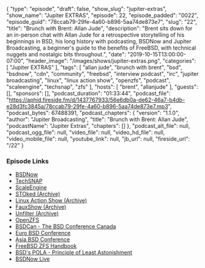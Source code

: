 {
  "type": "episode",
  "draft": false,
  "show_slug": "jupiter-extras",
  "show_name": "Jupiter EXTRAS",
  "episode": 22,
  "episode_padded": "0022",
  "episode_guid": "78ccab79-29fe-4a60-b896-5aa74de873e7",
  "slug": "22",
  "title": "Brunch with Brent: Allan Jude",
  "description": "Brent sits down for an in-person chat with Allan Jude for a retrospective storytelling of his beginnings in BSD, his long history with podcasting, BSDNow and Jupiter Broadcasting, a beginner's guide to the benefits of FreeBSD, with technical nuggets and nostalgic bits throughout.",
  "date": "2019-10-15T13:00:00-07:00",
  "header_image": "/images/shows/jupiter-extras.png",
  "categories": [
    "Jupiter EXTRAS"
  ],
  "tags": [
    "allan jude",
    "brunch with brent",
    "bsd",
    "bsdnow",
    "cdn",
    "community",
    "freebsd",
    "interview podcast",
    "irc",
    "jupiter broadcasting",
    "linux",
    "linux action show",
    "openzfs",
    "podcast",
    "scaleengine",
    "techsnap",
    "zfs"
  ],
  "hosts": [
    "brent",
    "allanjude"
  ],
  "guests": [],
  "sponsors": [],
  "podcast_duration": "01:33:44",
  "podcast_file": "https://aphid.fireside.fm/d/1437767933/56e6db0a-de62-46a7-b4db-e28d3fc3845a/78ccab79-29fe-4a60-b896-5aa74de873e7.mp3",
  "podcast_bytes": 67488391,
  "podcast_chapters": {
    "version": "1.1.0",
    "author": "Jupiter Broadcasting",
    "title": "Brunch with Brent: Allan Jude",
    "podcastName": "Jupiter Extras",
    "chapters": []
  },
  "podcast_alt_file": null,
  "podcast_ogg_file": null,
  "video_file": null,
  "video_hd_file": null,
  "video_mobile_file": null,
  "youtube_link": null,
  "jb_url": null,
  "fireside_url": "/22"
}


### Episode Links

  * [BSDNow](https://www.bsdnow.tv/ "BSDNow")
  * [TechSNAP](https://techsnap.systems/ "TechSNAP")
  * [ScaleEngine](http://www.scaleengine.com/ "ScaleEngine")
  * [STOked (Archive)](https://www.jupiterbroadcasting.com/show/stoked/ "STOked \(Archive\)")
  * [Linux Action Show (Archive)](https://www.jupiterbroadcasting.com/show/linuxactionshow/ "Linux Action Show \(Archive\)")
  * [FauxShow (Archive)](https://www.jupiterbroadcasting.com/show/fauxshow/ "FauxShow \(Archive\)")
  * [Unfilter (Archive)](https://www.jupiterbroadcasting.com/show/unfilter/ "Unfilter \(Archive\)")
  * [OpenZFS](http://www.open-zfs.org/ "OpenZFS")
  * [BSDCan - The BSD Conference Canada](https://www.bsdcan.org/ "BSDCan - The BSD Conference Canada")
  * [Euro BSD Conference](https://eurobsdcon.org/ "Euro BSD Conference")
  * [Asia BSD Conference](https://asiabsdcon.org/ "Asia BSD Conference")
  * [FreeBSD ZFS Handbook](https://www.freebsd.org/doc/handbook/zfs.html "FreeBSD ZFS Handbook")
  * [BSD's POLA - Principle of Least Astonishment ](https://www.freebsd.org/doc/en_US.ISO8859-1/books/handbook/freebsd-glossary.html#pola-glossary "BSD's POLA - Principle of Least Astonishment ")
  * [BSDNow Live](https://www.bsdnow.tv/live "BSDNow Live")


